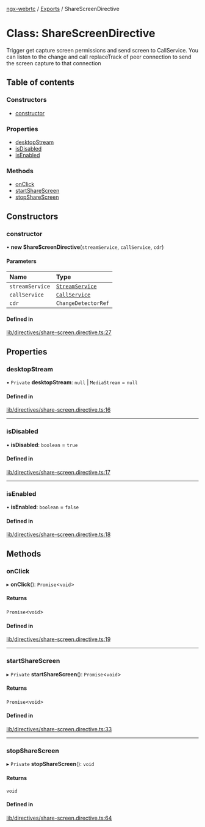 [ngx-webrtc](https://github.com/lotterfriends/ngx-webrtc/tree/main/libs/ngx-webrtc/docs/README.md) / [Exports](https://github.com/lotterfriends/ngx-webrtc/tree/main/libs/ngx-webrtc/docs/modules.md) / ShareScreenDirective

# Class: ShareScreenDirective

Trigger get capture screen permissions and send screen to CallService.
You can listen to the change and call replaceTrack of peer connection to send the screen capture to that connection

## Table of contents

### Constructors

- [constructor](https://github.com/lotterfriends/ngx-webrtc/tree/main/libs/ngx-webrtc/docs/classes/ShareScreenDirective.md#constructor)

### Properties

- [desktopStream](https://github.com/lotterfriends/ngx-webrtc/tree/main/libs/ngx-webrtc/docs/classes/ShareScreenDirective.md#desktopstream)
- [isDisabled](https://github.com/lotterfriends/ngx-webrtc/tree/main/libs/ngx-webrtc/docs/classes/ShareScreenDirective.md#isdisabled)
- [isEnabled](https://github.com/lotterfriends/ngx-webrtc/tree/main/libs/ngx-webrtc/docs/classes/ShareScreenDirective.md#isenabled)

### Methods

- [onClick](https://github.com/lotterfriends/ngx-webrtc/tree/main/libs/ngx-webrtc/docs/classes/ShareScreenDirective.md#onclick)
- [startShareScreen](https://github.com/lotterfriends/ngx-webrtc/tree/main/libs/ngx-webrtc/docs/classes/ShareScreenDirective.md#startsharescreen)
- [stopShareScreen](https://github.com/lotterfriends/ngx-webrtc/tree/main/libs/ngx-webrtc/docs/classes/ShareScreenDirective.md#stopsharescreen)

## Constructors

### constructor

• **new ShareScreenDirective**(`streamService`, `callService`, `cdr`)

#### Parameters

| Name | Type |
| :------ | :------ |
| `streamService` | [`StreamService`](https://github.com/lotterfriends/ngx-webrtc/tree/main/libs/ngx-webrtc/docs/classes/StreamService.md) |
| `callService` | [`CallService`](https://github.com/lotterfriends/ngx-webrtc/tree/main/libs/ngx-webrtc/docs/classes/CallService.md) |
| `cdr` | `ChangeDetectorRef` |

#### Defined in

[lib/directives/share-screen.directive.ts:27](https://github.com/lotterfriends/video-chat/blob/826fb3b/libs/ngx-webrtc/src/lib/directives/share-screen.directive.ts#L27)

## Properties

### desktopStream

• `Private` **desktopStream**: ``null`` \| `MediaStream` = `null`

#### Defined in

[lib/directives/share-screen.directive.ts:16](https://github.com/lotterfriends/video-chat/blob/826fb3b/libs/ngx-webrtc/src/lib/directives/share-screen.directive.ts#L16)

___

### isDisabled

• **isDisabled**: `boolean` = `true`

#### Defined in

[lib/directives/share-screen.directive.ts:17](https://github.com/lotterfriends/video-chat/blob/826fb3b/libs/ngx-webrtc/src/lib/directives/share-screen.directive.ts#L17)

___

### isEnabled

• **isEnabled**: `boolean` = `false`

#### Defined in

[lib/directives/share-screen.directive.ts:18](https://github.com/lotterfriends/video-chat/blob/826fb3b/libs/ngx-webrtc/src/lib/directives/share-screen.directive.ts#L18)

## Methods

### onClick

▸ **onClick**(): `Promise`<`void`\>

#### Returns

`Promise`<`void`\>

#### Defined in

[lib/directives/share-screen.directive.ts:19](https://github.com/lotterfriends/video-chat/blob/826fb3b/libs/ngx-webrtc/src/lib/directives/share-screen.directive.ts#L19)

___

### startShareScreen

▸ `Private` **startShareScreen**(): `Promise`<`void`\>

#### Returns

`Promise`<`void`\>

#### Defined in

[lib/directives/share-screen.directive.ts:33](https://github.com/lotterfriends/video-chat/blob/826fb3b/libs/ngx-webrtc/src/lib/directives/share-screen.directive.ts#L33)

___

### stopShareScreen

▸ `Private` **stopShareScreen**(): `void`

#### Returns

`void`

#### Defined in

[lib/directives/share-screen.directive.ts:64](https://github.com/lotterfriends/video-chat/blob/826fb3b/libs/ngx-webrtc/src/lib/directives/share-screen.directive.ts#L64)
